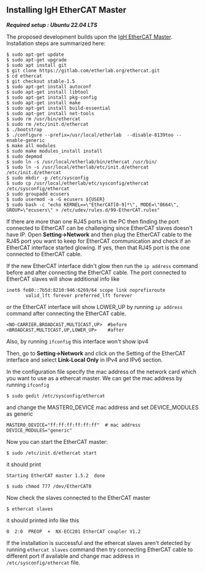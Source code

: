 ## Installing IgH EtherCAT Master 
***Required setup : Ubuntu 22.04 LTS***

The proposed development builds upon the [IgH EtherCAT Master](https://etherlab.org/en/ethercat/). Installation steps are summarized here:
```shell
$ sudo apt-get update
$ sudo apt-get upgrade
$ sudo apt install git
$ git clone https://gitlab.com/etherlab.org/ethercat.git
$ cd ethercat
$ git checkout stable-1.5
$ sudo apt-get install autoconf
$ sudo apt-get install libtool
$ sudo apt-get install pkg-config
$ sudo apt-get install make
$ sudo apt-get install build-essential
$ sudo apt-get install net-tools
$ sudo rm /usr/bin/ethercat
$ sudo rm /etc/init.d/ethercat
$ ./bootstrap 
$ ./configure --prefix=/usr/local/etherlab  --disable-8139too --enable-generic
$ make all modules
$ sudo make modules_install install
$ sudo depmod
$ sudo ln -s /usr/local/etherlab/bin/ethercat /usr/bin/
$ sudo ln -s /usr/local/etherlab/etc/init.d/ethercat /etc/init.d/ethercat
$ sudo mkdir -p /etc/sysconfig
$ sudo cp /usr/local/etherlab/etc/sysconfig/ethercat /etc/sysconfig/ethercat
$ sudo groupadd ecusers
$ sudo usermod -a -G ecusers ${USER}
$ sudo bash -c "echo KERNEL==\"EtherCAT[0-9]*\", MODE=\"0664\", GROUP=\"ecusers\" > /etc/udev/rules.d/99-EtherCAT.rules"
```

If there are more than one RJ45 ports in the PC then finding the port connected to EtherCAT can be challenging since EtherCAT slaves doesn't have IP. Open **Setting->Network** and then plug the EtherCAT cable to the RJ45 port you want to keep for EtherCAT communication and check if an EtherCAT interface started glowing. If yes, then that RJ45 port is the one connected to EtherCAT cable. 

If the new EtherCAT interface didn't glow then run the ```ip address``` command before and after connecting the EtherCAT cable. The port connected to EtherCAT slaves will show additional info like

```shell
inet6 fe80::7b5d:8210:946:6269/64 scope link noprefixroute 
       valid_lft forever preferred_lft forever 
```

or the EtherCAT interface will show LOWER_UP by running ```ip address``` command after connecting the EtherCAT cable.

```shell
<NO-CARRIER,BROADCAST,MULTICAST,UP>  #before
<BROADCAST,MULTICAST,UP,LOWER_UP>    #after
```

Also, by running ```ifconfig``` this interface won't show ipv4

Then, go to **Setting->Network** and click on the Setting of the EtherCAT interface and select **Link-Local Only** in IPv4 and IPv6 section.

In the configuration file specify the mac address of the network card which you want to use as a ethercat master. We can get the mac address by running ```ifconfig```

```shell
$ sudo gedit /etc/sysconfig/ethercat
```
and change the MASTER0_DEVICE mac address and set DEVICE_MODULES as generic
```shell
MASTER0_DEVICE="ff:ff:ff:ff:ff:ff"  # mac address
DEVICE_MODULES="generic"
```

Now you can start the EtherCAT master:
```shell
$ sudo /etc/init.d/ethercat start
```
it should print
```shell
Starting EtherCAT master 1.5.2  done
```
```shell
$ sudo chmod 777 /dev/EtherCAT0
```

Now check the slaves connected to the EtherCAT master 
```shell
$ ethercat slaves
```

it should printed info like this
```shell
0  2:0  PREOP  +  NX-ECC201 EtherCAT coupler V1.2
```

If the installation is successful and the ethercat slaves aren't detected by running ```ethercat slaves``` command then try connecting EtherCAT cable to different port if available and change mac address in ```/etc/sysconfig/ethercat``` file.
